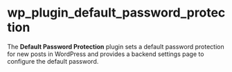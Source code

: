 # wp_plugin_default_password_protection
The **Default Password Protection** plugin sets a default password protection for new posts in WordPress and provides a backend settings page to configure the default password.
